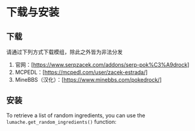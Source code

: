 # 下载与安装

## 下载

请通过下列方式下载模组，除此之外皆为非法分发

1. 官网：[https://www.serpzacek.com/addons/serp-pok%C3%A9drock]
2. MCPEDL：[https://mcpedl.com/user/zacek-estrada/]
3. MineBBS（汉化）：[https://www.minebbs.com/pokedrock/]

## 安装

To retrieve a list of random ingredients,
you can use the `lumache.get_random_ingredients()` function: